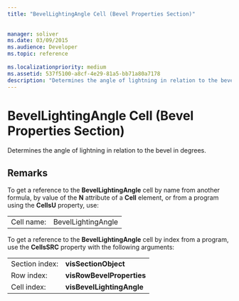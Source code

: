 ```yaml
---
title: "BevelLightingAngle Cell (Bevel Properties Section)"
 
 
manager: soliver
ms.date: 03/09/2015
ms.audience: Developer
ms.topic: reference
 
ms.localizationpriority: medium
ms.assetid: 537f5100-a8cf-4e29-81a5-bb71a80a7178
description: "Determines the angle of lightning in relation to the bevel in degrees."
---
```


# BevelLightingAngle Cell (Bevel Properties Section)

Determines the angle of lightning in relation to the bevel in degrees. 
  
## Remarks

To get a reference to the **BevelLightingAngle** cell by name from another formula, by value of the **N** attribute of a **Cell** element, or from a program using the **CellsU** property, use: 
  
|||
|:-----|:-----|
| Cell name:  <br/> | BevelLightingAngle  <br/> |
   
To get a reference to the **BevelLightingAngle** cell by index from a program, use the **CellsSRC** property with the following arguments: 
  
|||
|:-----|:-----|
| Section index:  <br/> |**visSectionObject** <br/> |
| Row index:  <br/> |**visRowBevelProperties** <br/> |
| Cell index:  <br/> |**visBevelLightingAngle** <br/> |
   

